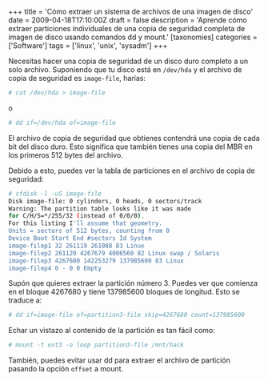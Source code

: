 +++
title = 'Cómo extraer un sistema de archivos de una imagen de disco'
date = 2009-04-18T17:10:00Z
draft = false
description = 'Aprende cómo extraer particiones individuales de una copia de seguridad completa de imagen de disco usando comandos dd y mount.'
[taxonomies]
categories = ['Software']
tags = ['linux', 'unix', 'sysadm']
+++

Necesitas hacer una copia de seguridad de un disco duro completo a un solo
archivo. Suponiendo que tu disco está en `/dev/hda` y el archivo de copia de
seguridad es `image-file`, harías:

```bash
# cat /dev/hda > image-file
```

o

```bash
# dd if=/dev/hda of=image-file
```

El archivo de copia de seguridad que obtienes contendrá una copia de cada bit
del disco duro. Esto significa que también tienes una copia del MBR en los
primeros 512 bytes del archivo.

Debido a esto, puedes ver la tabla de particiones en el archivo de copia de
seguridad:

```bash
# sfdisk -l -uS image-file
Disk image-file: 0 cylinders, 0 heads, 0 sectors/track
Warning: The partition table looks like it was made
for C/H/S=*/255/32 (instead of 0/0/0).
For this listing I'll assume that geometry.
Units = sectors of 512 bytes, counting from 0
Device Boot Start End #sectors Id System
image-filep1 32 261119 261088 83 Linux
image-filep2 261120 4267679 4006560 82 Linux swap / Solaris
image-filep3 4267680 142253279 137985600 83 Linux
image-filep4 0 - 0 0 Empty
```

Supón que quieres extraer la partición número 3. Puedes ver que comienza en el
bloque 4267680 y tiene 137985600 bloques de longitud. Esto se traduce a:

```bash
# dd if=image-file of=partition3-file skip=4267680 count=137985600
```

Echar un vistazo al contenido de la partición es tan fácil como:

```bash
# mount -t ext3 -o loop partition3-file /mnt/hack
```

También, puedes evitar usar dd para extraer el archivo de partición pasando la
opción `offset` a mount.

